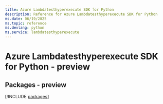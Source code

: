 ```yaml
---
title: Azure Lambdatesthyperexecute SDK for Python
description: Reference for Azure Lambdatesthyperexecute SDK for Python
ms.date: 06/19/2025
ms.topic: reference
ms.devlang: python
ms.service: lambdatesthyperexecute
---
```

# Azure Lambdatesthyperexecute SDK for Python - preview
## Packages - preview
[!INCLUDE [packages](lambdatesthyperexecute-index.md)]